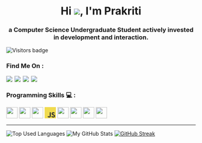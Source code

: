 


<h1 align="center">Hi <img src="https://media.giphy.com/media/gM5qFksULw54NMWyry/giphy.gif" height="90"/>, I'm Prakriti</h1>
<h3 align="center">a Computer Science Undergraduate Student actively invested in development and interaction.</h3>
 <img src="https://visitor-badge.glitch.me/badge?page_id=prakriti42" alt="Visitors badge" height="30">

### Find Me On :  

[<img align="left"  width="22px" src="https://cdn.jsdelivr.net/npm/simple-icons@v3/icons/twitter.svg" />](https://twitter.com/regmi__prakriti)
[<img align="left"  width="22px" src="https://cdn.jsdelivr.net/npm/simple-icons@v3/icons/telegram.svg" />](https://www.t.me/regmi_prakriti)
<!-- [<img align="left"  width="22px" src="https://cdn.jsdelivr.net/npm/simple-icons@v3/icons/instagram.svg" />](https://instagram.com/regmi_prakriti) -->
[<img align="left"  width="22px" src="https://cdn.jsdelivr.net/npm/simple-icons@v3/icons/goodreads.svg" />](https://goodreads.com/regmi_prakriti)
[<img align="left"   width="22px" src="https://cdn.jsdelivr.net/npm/simple-icons@v3/icons/linkedin.svg" />](https://www.linkedin.com/in/prakriti-regmi-22b6b31a1/)

<br />

### Programming Skills :computer: :

 
  <code><img  height="30" width="30" src="https://img.icons8.com/color/2x/html-5.png"></code>
  <code><img  height="30" width="30" src="https://img.icons8.com/color/2x/css3.png"></code>
  <code><img  height="30" width="30" src="https://img.icons8.com/color/48/000000/bootstrap.png"></code>
  <code><img  height="30" width="30" src="https://raw.githubusercontent.com/github/explore/80688e429a7d4ef2fca1e82350fe8e3517d3494d/topics/javascript/javascript.png"></code>
  <code><img  height="30" width="30" src="https://img.icons8.com/color/48/000000/c-programming.png"></code>
  <code><img  height="30" width="30" src="https://img.icons8.com/dusk/64/000000/java-coffee-cup-logo.png"></code>
  <code><img  height="30" width="30" src="https://img.icons8.com/color/48/000000/python.png"></code>
    <code><img  height="30" width="30" src="https://img.icons8.com/color/48/000000/heroku.png"></code>
  
 -------

![Top Used Languages](https://github-readme-stats.vercel.app/api/top-langs/?username=prakriti42&layout=compact&theme=midnight-purple) ![My GitHub Stats](https://github-readme-stats.vercel.app/api?username=prakriti42&hide=prs,issues,contribs?username=prakriti42&count_private=true?username=prakriti42&show_icons=true&layout=compact&theme=midnight-purple)
[![GitHub Streak](https://github-readme-streak-stats.herokuapp.com?user=prakriti42&theme=midnight-purple&hide_border=true&fire=DD2727)](https://git.io/streak-stats)
<!-- <img align="left" src="https://github-readme-stats.vercel.app/api?username=prakriti42&show_icons=true&hide_border=true"/> -->
<!-- <img align="left" src="https://github-readme-stats.vercel.app/api/top-langs/?username=prakriti42&layout=compact"/> -->

